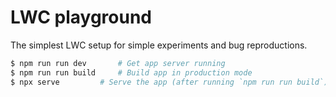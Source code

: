 # LWC playground

The simplest LWC setup for simple experiments and bug reproductions.

```sh
$ npm run run dev       # Get app server running
$ npm run run build     # Build app in production mode
$ npx serve         # Serve the app (after running `npm run run build`).
```

